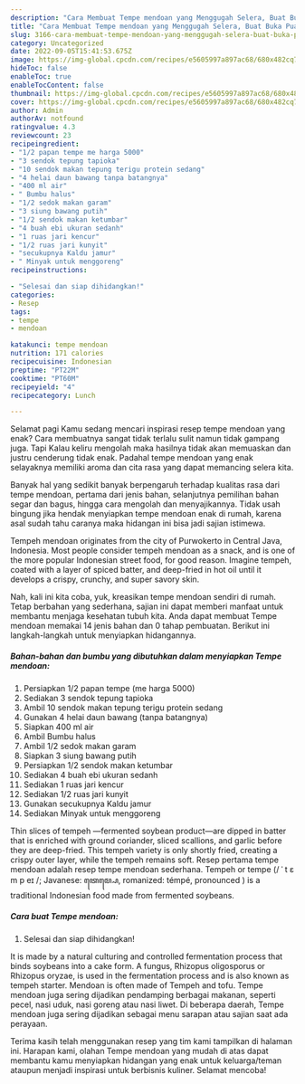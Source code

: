 ```yaml
---
description: "Cara Membuat Tempe mendoan yang Menggugah Selera, Buat Buka Puasa Menggugah Selera"
title: "Cara Membuat Tempe mendoan yang Menggugah Selera, Buat Buka Puasa Menggugah Selera"
slug: 3166-cara-membuat-tempe-mendoan-yang-menggugah-selera-buat-buka-puasa-menggugah-selera
category: Uncategorized
date: 2022-09-05T15:41:53.675Z
image: https://img-global.cpcdn.com/recipes/e5605997a897ac68/680x482cq70/tempe-mendoan-foto-resep-utama.jpg
hideToc: false
enableToc: true
enableTocContent: false
thumbnail: https://img-global.cpcdn.com/recipes/e5605997a897ac68/680x482cq70/tempe-mendoan-foto-resep-utama.jpg
cover: https://img-global.cpcdn.com/recipes/e5605997a897ac68/680x482cq70/tempe-mendoan-foto-resep-utama.jpg
author: Admin
authorAv: notfound
ratingvalue: 4.3
reviewcount: 23
recipeingredient:
- "1/2 papan tempe me harga 5000"
- "3 sendok tepung tapioka"
- "10 sendok makan tepung terigu protein sedang"
- "4 helai daun bawang tanpa batangnya"
- "400 ml air"
- " Bumbu halus"
- "1/2 sedok makan garam"
- "3 siung bawang putih"
- "1/2 sendok makan ketumbar"
- "4 buah ebi ukuran sedanh"
- "1 ruas jari kencur"
- "1/2 ruas jari kunyit"
- "secukupnya Kaldu jamur"
- " Minyak untuk menggoreng"
recipeinstructions:

- "Selesai dan siap dihidangkan!"
categories:
- Resep
tags:
- tempe
- mendoan

katakunci: tempe mendoan 
nutrition: 171 calories
recipecuisine: Indonesian
preptime: "PT22M"
cooktime: "PT60M"
recipeyield: "4"
recipecategory: Lunch

---
```



Selamat pagi Kamu sedang mencari inspirasi resep tempe mendoan yang enak? Cara membuatnya sangat tidak terlalu sulit namun tidak gampang juga. Tapi Kalau keliru mengolah maka hasilnya tidak akan memuaskan dan justru cenderung tidak enak. Padahal tempe mendoan yang enak selayaknya memiliki aroma dan cita rasa yang dapat memancing selera kita.


Banyak hal yang sedikit banyak berpengaruh terhadap kualitas rasa dari tempe mendoan, pertama dari jenis bahan, selanjutnya pemilihan bahan segar dan bagus, hingga cara mengolah dan menyajikannya. Tidak usah bingung jika hendak menyiapkan tempe mendoan enak di rumah, karena asal sudah tahu caranya maka hidangan ini bisa jadi sajian istimewa.

Tempeh mendoan originates from the city of Purwokerto in Central Java, Indonesia. Most people consider tempeh mendoan as a snack, and is one of the more popular Indonesian street food, for good reason. Imagine tempeh, coated with a layer of spiced batter, and deep-fried in hot oil until it develops a crispy, crunchy, and super savory skin.


Nah, kali ini kita coba, yuk, kreasikan tempe mendoan sendiri di rumah. Tetap berbahan yang sederhana, sajian ini dapat memberi manfaat untuk membantu menjaga kesehatan tubuh kita. Anda dapat membuat Tempe mendoan memakai 14 jenis bahan dan 0 tahap pembuatan. Berikut ini langkah-langkah untuk menyiapkan hidangannya.

<!--inarticleads1-->

##### Bahan-bahan dan bumbu yang dibutuhkan dalam menyiapkan Tempe mendoan:

1. Persiapkan 1/2 papan tempe (me harga 5000)
1. Sediakan 3 sendok tepung tapioka
1. Ambil 10 sendok makan tepung terigu protein sedang
1. Gunakan 4 helai daun bawang (tanpa batangnya)
1. Siapkan 400 ml air
1. Ambil  Bumbu halus
1. Ambil 1/2 sedok makan garam
1. Siapkan 3 siung bawang putih
1. Persiapkan 1/2 sendok makan ketumbar
1. Sediakan 4 buah ebi ukuran sedanh
1. Sediakan 1 ruas jari kencur
1. Sediakan 1/2 ruas jari kunyit
1. Gunakan secukupnya Kaldu jamur
1. Sediakan  Minyak untuk menggoreng


Thin slices of tempeh —fermented soybean product—are dipped in batter that is enriched with ground coriander, sliced scallions, and garlic before they are deep-fried. This tempeh variety is only shortly fried, creating a crispy outer layer, while the tempeh remains soft. Resep pertama tempe mendoan adalah resep tempe mendoan sederhana. Tempeh or tempe (/ ˈ t ɛ m p eɪ /; Javanese: ꦠꦺꦩ꧀ꦥꦺ, romanized: témpé, pronounced ) is a traditional Indonesian food made from fermented soybeans. 

<!--inarticleads2-->

##### Cara buat Tempe mendoan:


1. Selesai dan siap dihidangkan!

It is made by a natural culturing and controlled fermentation process that binds soybeans into a cake form. A fungus, Rhizopus oligosporus or Rhizopus oryzae, is used in the fermentation process and is also known as tempeh starter. Mendoan is often made of Tempeh and tofu. Tempe mendoan juga sering dijadikan pendamping berbagai makanan, seperti pecel, nasi uduk, nasi goreng atau nasi liwet. Di beberapa daerah, Tempe mendoan juga sering dijadikan sebagai menu sarapan atau sajian saat ada perayaan. 

Terima kasih telah menggunakan resep yang tim kami tampilkan di halaman ini. Harapan kami, olahan Tempe mendoan yang mudah di atas dapat membantu kamu menyiapkan hidangan yang enak untuk keluarga/teman ataupun menjadi inspirasi untuk berbisnis kuliner. Selamat mencoba!
